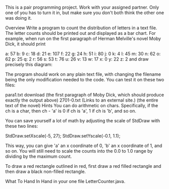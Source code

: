 This is a pair programming project. Work with your assigned partner. Only one of you has to turn it in, but make sure you don't both think the other one was doing it.

Overview
Write a program to count the distribution of letters in a text file. The letter counts should be printed out and displayed as a bar chart. For example, when run on the first paragraph of Herman Melville's novel Moby Dick, it should print

a: 57
b: 9
c: 18
d: 21
e: 107
f: 22
g: 24
h: 51
i: 80
j: 0
k: 4
l: 45
m: 30
n: 62
o: 62
p: 25
q: 2
r: 56
s: 53
t: 76
u: 26
v: 13
w: 17
x: 0
y: 22
z: 2
and draw precisely this diagram:



The program should work on any plain text file, with changing the filename being the only modification needed to the code. You can test it on these two files:

para1.txt  download (the first paragraph of Moby Dick, which should produce exactly the output above)
2701-0.txt (Links to an external site.) (the entire text of the novel)
Hints
You can do arithmetic on chars. Specifically, if the ch is a char, then ch - 'a' is 0 if ch is 'a', 1 if ch is 'b', and so on.

You can save yourself a lot of math by adjusting the scale of StdDraw with these two lines:

StdDraw.setXscale(-5, 27);
StdDraw.setYscale(-0.1, 1.1);

This way, you can give 'a' an x coordinate of 0, 'b' an x coordinate of  1, and so on. You will still need to scale the counts into the 0.0 to 1.0 range by dividing by the maximum count.

To draw a red rectangle outlined in red, first draw a red filled rectangle and then draw a black non-filled rectangle.

What To Hand In
Hand in your one file LetterCounter.java.
